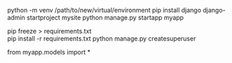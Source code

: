python -m venv /path/to/new/virtual/environment
pip install django
django-admin startproject mysite
python manage.py startapp myapp

pip freeze > requirements.txt  
pip install -r requirements.txt
python manage.py createsuperuser

from myapp.models import *